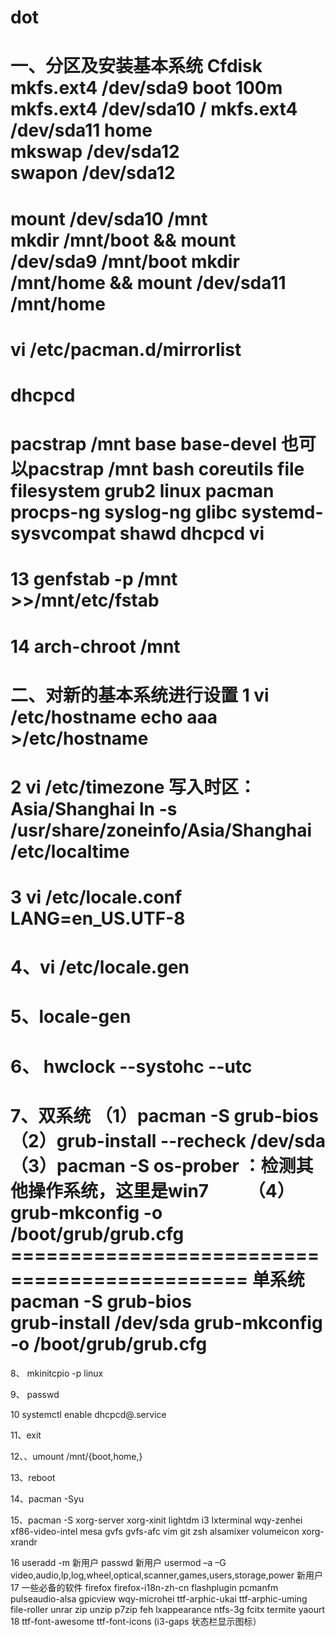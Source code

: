 # dot
一、分区及安装基本系统
Cfdisk  
mkfs.ext4 /dev/sda9    boot    100m
mkfs.ext4 /dev/sda10   /
mkfs.ext4 /dev/sda11   home   
mkswap /dev/sda12    
swapon /dev/sda12    
==========================================================
mount /dev/sda10 /mnt    
mkdir /mnt/boot && mount /dev/sda9 /mnt/boot
mkdir /mnt/home && mount /dev/sda11 /mnt/home   
==========================================================
vi /etc/pacman.d/mirrorlist
==========================================================
dhcpcd   
==========================================================
pacstrap /mnt base base-devel
也可以pacstrap /mnt bash coreutils file filesystem grub2 linux pacman procps-ng syslog-ng glibc systemd-sysvcompat shawd dhcpcd vi
===========================================================
13  genfstab -p /mnt >>/mnt/etc/fstab
===========================================================
14  arch-chroot /mnt
===========================================================
二、对新的基本系统进行设置
1  vi /etc/hostname
     echo aaa >/etc/hostname  
============================================================
2  vi /etc/timezone
     写入时区：Asia/Shanghai    ln -s /usr/share/zoneinfo/Asia/Shanghai /etc/localtime
============================================================
3  vi /etc/locale.conf
        LANG=en_US.UTF-8
============================================================
4、vi /etc/locale.gen
============================================================
5、locale-gen
============================================================
6、 hwclock --systohc --utc
============================================================
7、双系统
   （1）pacman -S grub-bios　　
   （2）grub-install --recheck  /dev/sda　　
   （3）pacman -S os-prober ：检测其他操作系统，这里是win7　　
   （4）grub-mkconfig -o /boot/grub/grub.cfg
    ==============================================
    单系统      
   pacman -S grub-bios   
   grub-install /dev/sda
   grub-mkconfig -o /boot/grub/grub.cfg
==============================================================
8、 mkinitcpio -p linux

9、  passwd

10   systemctl enable dhcpcd@.service

11、exit

12、、umount /mnt/{boot,home,}   

13、reboot        

14、pacman -Syu

15、pacman -S  xorg-server xorg-xinit lightdm i3 lxterminal wqy-zenhei xf86-video-intel   mesa   gvfs gvfs-afc  vim git zsh alsamixer volumeicon xorg-xrandr

16  useradd -m 新用户
    passwd 新用户
    usermod –a –G video,audio,lp,log,wheel,optical,scanner,games,users,storage,power 新用户
17 一些必备的软件 firefox firefox-i18n-zh-cn flashplugin pcmanfm pulseaudio-alsa gpicview wqy-microhei ttf-arphic-ukai ttf-arphic-uming file-roller unrar zip unzip p7zip  feh lxappearance  ntfs-3g fcitx termite  yaourt
18  ttf-font-awesome ttf-font-icons (i3-gaps 状态栏显示图标）
